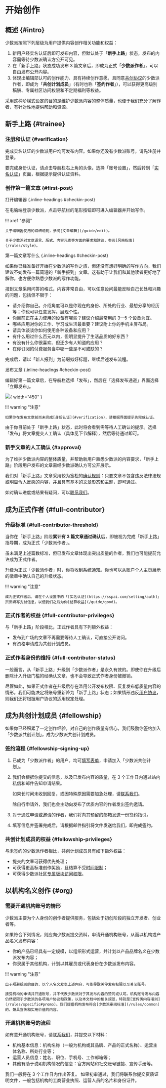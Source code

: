 # 开始创作

## 概述 {#intro}

少数派按照下列层级为用户提供内容创作相关功能和权益：

1. 新用户经实名认证后即可发布内容，但默认处于「**新手上路**」状态，发布的内容需等待少数派确认方公开可见。
2. 在「新手上路」状态成功发布 3 篇文章后，即成为正式「**少数派作者**」，可以自由发布公开内容。
3. 体现出编辑部认可的创作能力、具有持续创作意愿，且同意[共创协议](/rules/agreement)的少数派作者，即成为「**共创计划成员**」（有时也称「**签约作者**」），可以获得更高级别稿酬、专属社区访问权限和不定期福利等权益。

采用这种阶梯式设定的目的是维护少数派内容的整体质量，也便于我们充分了解作者，有针对性地提供帮助和资源。

## 新手上路 {#trainee}

### 注册和认证 {#verification}

完成实名认证的少数派用户均可发布内容。如果你还没有少数派账号，请先注册并登录。

要完成身份认证，请点击导航栏右上角的头像，选择「账号设置」，然后转到「[实名认证](https://sspai.com/setting/auth)」页面，根据提示提供认证资料。

### 创作第一篇文章 {#first-post}

打开编辑器
{.inline-headings #checkin-post}

在电脑端登录少数派，点击导航栏的笔形按钮即可进入编辑器并开始写作。

!!! xref "参阅"

    关于编辑器使用的详细说明，参阅[文章编辑](/guide/edit)。

    关于少数派对文章语言、版式、内容元素等方面的要求和建议，参阅[风格指南](/rules/style)。

第一篇文章写什么
{.inline-headings #checkin-post}

如果你已经准备好开始在少数派的写作之旅，但还没有想好明确的写作方向，我们建议不妨发布一篇简短的「新手报到」文章。这有助于让我们和其他读者更好地了解你，也方便你熟悉少数派的写作功能。

报到文章采用问答的格式，内容非常自由，可以任意设问最能反映自己长处和兴趣的问题，包括但不限于：

- 请介绍你自己。介绍角度可以是你现在的身份、所处的行业、最想分享的经历等；你也可以任意发挥，展现个性。
- 你目前正在主力使用的设备有哪些？建议介绍最常用的 3—5 个设备为宜。
- 哪些应用对你的工作、学习或生活最重要？建议附上你的手机主屏布局。
- 请具体谈谈你如何使用各种设备和应用？
- 有什么用过什么百元以内，但明显提升了生活品质的好东西？
- 有没有什么你很喜欢、但还少有人知道的应用？
- 在你订阅的付费服务当中哪一些是不可或缺的？

完成后，请以「新人报到」为前缀拟好标题，继续后述发布流程。

发布文章
{.inline-headings #checkin-post}

编辑好第一篇文章后，在导航栏选择「发布」，然后在「选择发布通道」界面选择「立即发布」。

![](https://test-images.sspai.com/2023/06/16/727c9e89ba645a537b0ef522bd5a3a48.png){ width="450" }

!!! warning "注意"

    如果你在发布文章前尚未完成[身份认证](#verification)，请根据界面提示先完成认证。

由于你目前处于「新手上路」状态，此时将会看到需等待人工确认的提示。选择「发布」将文章提交人工确认（具体见下节解释），然后等待通过即可。

### 新手文章的人工确认 {#approval}

为了维护少数派内容的整体质量，并帮助新用户熟悉少数派的内容要求，「新手上路」阶段用户发布的文章需经少数派确认方可公开展示。

我们对「新手上路」文章采用较为宽松的[确认规则](/rules/special#trainee-post-approval)：只要文章不包含违反法律法规或明显令人反感的内容，并且具有基本的文章形态和主题，即可通过。

如对确认进度或结果有疑问，可以[联系我们](/about/contact)。

## 成为正式作者 {#full-contributor}

### 升级标准 {#full-contributor-threshold}

当你在「新手上路」阶段**累计有 3 篇文章通过确认**后，即被视为完成「新手上路」指导期，成为正式「少数派作者」。

虽未满足上述篇数标准，但已发布文章体现出突出质量的作者，我们也可能提前允许成为正式作者。

升级为正式「少数派作者」时，你将收到系统通知。你也可以从账户个人主页展示的徽章中确认自己的升级状态。

!!! warning "注意"

    成为正式作者后，请在个人设置中的「[实名认证](https://sspai.com/setting/auth)」页面填写支付信息，以便我们之后为你[结算收益](/guide/good)。

### 正式作者的权益 {#full-contributor-privileges}

与「新手上路」阶段相比，正式作者具有下列额外权益：

- 发布到广场的文章不再需要等待人工确认，可直接公开访问。
- 有资格申请成为共创计划成员。

### 正式作者身份的维持 {#full-contributor-status}

一般而言，从「新手上路」升级到「少数派作者」是永久有效的。即使你在升级后删除计入升级门槛的经确认文章，也不会导致正式作者身份被撤销。

尽管如此，如果正式作者在升级后存在滥用公开发布权限、反复发布低质量内容的情形，我们可能决定将账号重新降为「新手上路」状态；如果情形违反[用户协议](https://sspai.com/page/agreement)，则我们还将根据用户协议的适用规定处理。

## 成为共创计划成员 {#fellowship}

如果你已经积累了一定创作经验，对自己的创作质量有信心，我们鼓励你签约加入「少数派共创计划」，成为少数派共创计划成员。

### 签约流程 {#fellowship-signing-up}

1. 已成为「少数派作者」的用户，均可[填写表单](https://jinshuju.net/f/GKQKLZ)，申请加入「少数派共创计划」。

1. 我们会根据你提交的信息，以及已发布内容的质量，在 3 个工作日内通过站内私信和邮件告知申请结果。

    如果长时间未收到回复，或因特殊原因需要加急处理，请[联系我们](/about/contact)。

    除自行申请外，我们也会主动向发布了优质内容的作者发出签约邀请。

2. 对于通过申请或邀请的作者，我们将向其预留的邮箱发送一份签约指引。

3. 填写信息并签署完成后，请根据邮件指引将文件发送给我们，即完成签约。

### 共创计划成员的权益 {#fellowship-privileges}

与未签约的少数派作者相比，共创计划成员具有如下额外权益：

- 提交的文章可获得优先处理；
- 可获得更高标准创作奖励，且结算不受[时间限制](/guide/good#non-fellow-withdraw-time-limit)；
- 可获得少数派社区[专属版块访问权限](/guide/good#fellow-community)。

## 以机构名义创作 {#org}

### 需要开通机构账号的情形

少数派主要为个人身份的创作者提供服务，包括处于初创阶段的独立开发者、创业者等。

如果符合下列情况，则应向少数派提交资料，申请开通机构账号，从而以机构或产品名义发布内容：

- 你的产品已经具有一定规模，以组织形式运营，并计划以产品品牌名义在少数派发布内容；
- 你隶属于其他机构，计划以其雇员或代表身份在少数派发布内容。

!!! warning "注意"

    出于规避规则的目的，以个人名义发表上述内容，可能导致关停发布权限以至关闭账号。

    接受机构的申请并开通账号，并不代表少数派对于其发布内容的赞同或认可。机构账号发布内容仍然受限于少数派的各项用户协议和政策，以及本文档中的相关规范，特别是[宣传类内容准则](/rules/specific#promo)。我们提倡机构发布符合[少数派审阅标准](/rules/common)的、兼具宣传和实用价值的内容。

### 开通机构账号的流程

如有意开通机构账号，请[联系我们](/about/contact)，并提交以下材料：

- 机构基本信息：机构名称（一般为机构或其品牌、产品的正式名称）、运营主体名称、所处行业等；
- 运营人员信息：姓名、职位、手机号、工作邮箱等；
- 其他有助于说明机构情况的信息：官方网站和社交账号链接、宣传手册等。

我们一般将在 3 个工作日内作出答复。
如果初审通过，我们将联系你提交资质证明文件，一般包括机构的工商营业执照、运营人员的名片和身份证件。
